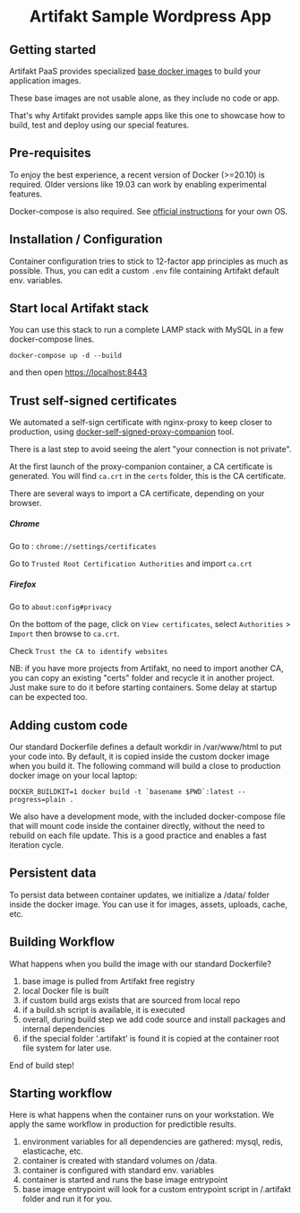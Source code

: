 <div align="center">

<h1>Artifakt Sample Wordpress App</h1>

</div>

## Getting started

Artifakt PaaS provides specialized [base docker images](https://github.com/artifakt-io/artifakt-docker-images) to build your application images.

These base images are not usable alone, as they include no code or app.

That's why Artifakt provides sample apps like this one to showcase how to build, test and deploy using our special features.

## Pre-requisites

To enjoy the best experience, a recent version of Docker (>=20.10) is required.
Older versions like 19.03 can work by enabling experimental features.

Docker-compose is also required. See [official instructions](https://docs.docker.com/compose/install/) for your own OS.

## Installation / Configuration

Container configuration tries to stick to 12-factor app principles as much as possible. Thus, you can edit a custom `.env` file containing Artifakt default env. variables.

## Start local Artifakt stack

You can use this stack to run a complete LAMP stack with MySQL in a few docker-compose lines.

```
docker-compose up -d --build
```

and then open [https://localhost:8443](https://localhost:8443)

## Trust self-signed certificates

We automated a self-sign certificate with nginx-proxy to keep closer to production, using [docker-self-signed-proxy-companion](https://github.com/sebastienheyd/docker-self-signed-proxy-companion) tool.

There is a last step to avoid seeing the alert "your connection is not private".

At the first launch of the proxy-companion container, a CA certificate is generated. You will find `ca.crt` in the `certs` folder, this is the CA certificate.

There are several ways to import a CA certificate, depending on your browser.

##### Chrome

Go to : `chrome://settings/certificates`

Go to `Trusted Root Certification Authorities` and import `ca.crt`

##### Firefox

Go to `about:config#privacy`

On the bottom of the page, click on `View certificates`, select `Authorities` > `Import` then browse to `ca.crt`.

Check `Trust the CA to identify websites`

NB: if you have more projects from Artifakt, no need to import another CA, you can copy an existing "certs" folder and recycle it in another project. Just make sure to do it before starting containers. Some delay at startup can be expected too.

## Adding custom code

Our standard Dockerfile defines a default workdir in /var/www/html to put your code into. By default, it is copied inside the custom docker image when you build it. The following command will build a close to production docker image on your local laptop:

```
DOCKER_BUILDKIT=1 docker build -t `basename $PWD`:latest --progress=plain .
```

We also have a development mode, with the included docker-compose file that will mount code inside the container directly, without the need to rebuild on each file update. This is a good practice and enables a fast iteration cycle.

## Persistent data

To persist data between container updates, we initialize a /data/ folder inside the docker image. You can use it for images, assets, uploads, cache, etc.

## Building Workflow

What happens when you build the image with our standard Dockerfile?

1. base image is pulled from Artifakt free registry
2. local Docker file is built
3. if custom build args exists that are sourced from local repo
4. if a build.sh script is available, it is executed
5. overall, during build step we add code source and install packages and internal dependencies
6. if the special folder ‘.artifakt’ is found it is copied at the container root file system for later use.

End of build step!

## Starting workflow

Here is what happens when the container runs on your workstation. We apply the same workflow in production for predictible results.

1. environment variables for all dependencies are gathered: mysql, redis, elasticache, etc.
2. container is created with standard volumes on /data.
3. container is configured with standard env. variables
4. container is started and runs the base image entrypoint
5. base image entrypoint will look for a custom entrypoint script in /.artifakt folder and run it for you.
